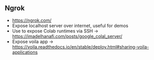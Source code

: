 ## Ngrok
* https://ngrok.com/
* Expose localhost server over internet, useful for demos
* Use to expose Colab runtimes via SSH -> https://imadelhanafi.com/posts/google_colal_server/
* Expose voila app -> https://voila.readthedocs.io/en/stable/deploy.html#sharing-voila-applications